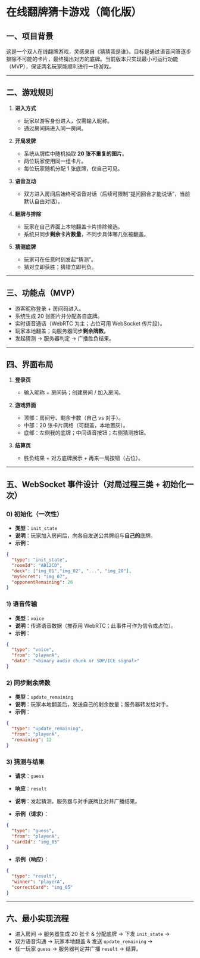 # 在线翻牌猜卡游戏（简化版）

## 一、项目背景
这是一个双人在线翻牌游戏，灵感来自《猜猜我是谁》。目标是通过语音问答逐步排除不可能的卡片，最终猜出对方的底牌。当前版本只实现最小可运行功能（MVP），保证两名玩家能顺利进行一场游戏。

---

## 二、游戏规则
1. **进入方式**
   - 玩家以游客身份进入，仅需输入昵称。
   - 通过房间码进入同一房间。

2. **开局发牌**
   - 系统从牌库中随机抽取 **20 张不重复的图片**。
   - 两位玩家使用同一组卡片。
   - 每位玩家随机分配 1 张底牌，仅自己可见。

3. **语音互动**
   - 双方进入房间后始终可语音对话（后续可限制“提问回合才能说话”，当前默认自由对话）。

4. **翻牌与排除**
   - 玩家在自己界面上本地翻盖卡片排除候选。
   - 系统只同步**剩余卡片数量**，不同步具体哪几张被翻盖。

5. **猜测底牌**
   - 玩家可在任意时刻发起“猜测”。
   - 猜对立即获胜；猜错立即判负。

---

## 三、功能点（MVP）
- 游客昵称登录 + 房间码进入。
- 系统生成 20 张图片并分配各自底牌。
- 实时语音通话（WebRTC 为主；占位可用 WebSocket 传片段）。
- 玩家本地翻盖；向服务器同步**剩余牌数**。
- 发起猜测 → 服务器判定 → 广播胜负结果。

---

## 四、界面布局
1. **登录页**
   - 输入昵称 + 房间码；创建房间 / 加入房间。

2. **游戏界面**
   - 顶部：房间号、剩余卡数（自己 vs 对手）。
   - 中部：20 张卡片网格（可翻盖，本地置灰）。
   - 底部：左侧我的底牌；中间语音按钮；右侧猜测按钮。

3. **结算页**
   - 胜负结果 + 对方底牌展示 + 再来一局按钮（占位）。

---

## 五、WebSocket 事件设计（对局过程三类 + 初始化一次）

### 0) 初始化（一次性）
- **类型**：`init_state`
- **说明**：玩家加入房间后，向各自发送公共牌组与**自己的**底牌。
- **示例**：
```json
{
  "type": "init_state",
  "roomId": "AB12CD",
  "deck": ["img_01","img_02", "...", "img_20"],
  "mySecret": "img_07",
  "opponentRemaining": 20
}
```

### 1) 语音传输
- **类型**：`voice`
- **说明**：传递语音数据（推荐用 WebRTC；此事件可作为信令或占位）。
- **示例**：
```json
{
  "type": "voice",
  "from": "playerA",
  "data": "<binary audio chunk or SDP/ICE signal>"
}
```

### 2) 同步剩余牌数
- **类型**：`update_remaining`
- **说明**：玩家本地翻盖后，发送自己的剩余数量；服务器转发给对手。
- **示例**：
```json
{
  "type": "update_remaining",
  "from": "playerA",
  "remaining": 12
}
```

### 3) 猜测与结果
- **请求**：`guess`
- **响应**：`result`
- **说明**：发起猜测，服务器与对手底牌比对并广播结果。

- **示例（请求）**：
```json
{
  "type": "guess",
  "from": "playerA",
  "cardId": "img_05"
}
```

- **示例（响应）**：
```json
{
  "type": "result",
  "winner": "playerA",
  "correctCard": "img_05"
}
```

---

## 六、最小实现流程
- 进入房间 → 服务器生成 20 张卡 & 分配底牌 → 下发 `init_state` →
- 双方语音沟通 → 玩家本地翻盖 & 发送 `update_remaining` →
- 任一玩家 `guess` → 服务器判定并广播 `result` → 结算。
